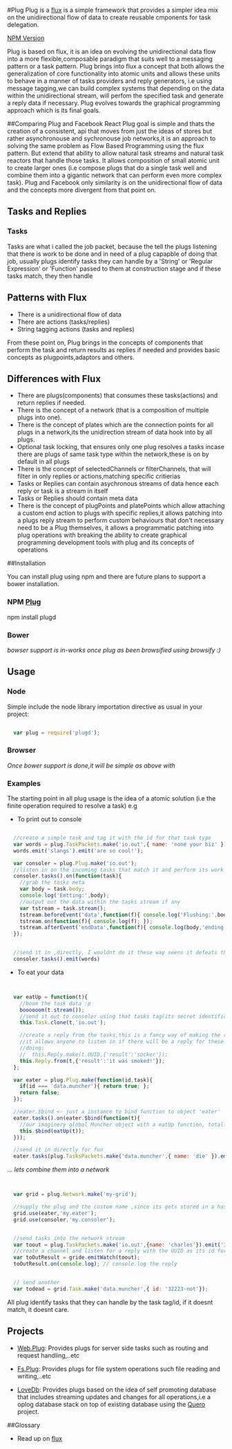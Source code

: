 #Plug
 Plug is a [flux](http://facebook.github.io/react/blog/2014/05/06/flux.html) is a simple framework that provides a simpler idea mix on the unidirectional flow of data to create reusable cmponents for task delegation.

[NPM Version][npm-url]

Plug is based on flux, it is an idea on evolving the unidirectional data flow into a more flexible,composable paradigm that suits well to a messaging pattern or a task pattern. Plug brings into flux a concept that both allows the generalization of core functionality into atomic units and allows these units to behave in a manner of tasks providers and reply generators, i.e using message tagging,we can build complex systems that depending on the data within the unidirectional stream, will perfom the specified task and generate a reply data if necessary. Plug evolves towards the graphical programming approach which is its final goals.

##Comparing Plug and Facebook React
 Plug goal is simple and thats the creation of a consistent, api that moves from just the ideas of stores but rather
 asynchronouse and sychronouse job networks,it is an approach to solving the same problem as Flow Based Programming using the flux pattern. But extend that ability to allow natural task streams and natural task reactors that handle those tasks. It allows composition of small atomic unit to create larger ones (i.e compose plugs that do a single task well and combine them into a gigantic network that can perform even more complex task). Plug and Facebook only similarity is on the unidirectional flow of data and the concepts more divergent from that point on.


## Tasks and Replies

### Tasks
  Tasks are what i called the job packet, because the tell the plugs listening that there is work to be done and in need of a plug capapble of doing that job, usually plugs identify tasks they can handle by a 'String' or 'Regular Expression' or 'Function' passed to them at construction stage and if these tasks match, they then handle

## Patterns with Flux

 * There is a unidirectional flow of data
 * There are actions (tasks/replies)
 * String tagging actions (tasks and replies)

 From these point on, Plug brings in the concepts of components that perform the task and return results as replies if needed and provides basic concepts as plugpoints,adaptors and others.


## Differences with Flux

 * There are plugs(components) that consumes these tasks(actions) and return replies if needed.
 * There is the concept of a network (that is a composition of multiple plugs into one).
 * There is the concept of plates which are the connection points for all plugs in a network,its the unidirection stream of data hook into by all plugs.
 * Optional task locking, that ensures only one plug resolves a tasks incase there are plugs of same task type within the network,these is on by default in all plugs
 * There is the concept of selectedChannels or filterChannels, that will filter in only replies or actions,matching
 specific critierias
 * Tasks or Replies can contain asychronous streams of data hence each reply or task is a stream in itself
 * Tasks or Replies should contain meta data
 * There is the concept of plugPoints and platePoints which allow attaching a custom end action to plugs with specific replies,it allows patching into a plugs reply stream to perform custom behaviours that don't necessary need to be a Plug themselves, it allows a programmatic patching into plug operations with breaking the ability to create graphical programming development tools with plug and its concepts of operations


##Installation

  You can install plug using npm and there are future plans to support a bower installation.

### NPM [Plug][npm-url]

  npm install plugd


### Bower

  *bowser support is in-works once plug as been browsified using browsify :)*

## Usage

### Node

  Simple include the node library importation directive as usual in your project:

  ```javascript

    var plug = require('plugd');

  ```

### Browser

  *Once bower support is done,it will be simple as above with*


### Examples

  The starting point in all plug usage is the idea of a atomic solution (i.e the finite operation required to resolve a task) e.g

  * To print out to console

  ```javascript

    //create a simple task and tag it with the id for that task type
    var words = plug.TaskPackets.make('io.out',{ name: 'none your biz' });
    words.emit('slangs').emit('are so cool!');

    var consoler = plug.Plug.make('io.out');
    //listen in on the incoming tasks that match it and perform its work
    consoler.tasks().on(function(task){
      //grab the tasks meta
      var body = task.body;
      console.log('Emtting:',body);
      //output out the data within the tasks stream if any
      var tstream = task.stream();
      tstream.beforeEvent('data',function(f){ console.log('Flushing:',body); });
      tstream.on(function(f){ console.log(f); });
      tstream.afterEvent('endData',function(f){ console.log(body,'ending..'); });
    });


    //send it in ,directly, I wouldnt do it these way seens it defeats the whole "who cares,as far as some one can do it let it get done approach" as these is more direct and sending it knowing it will work
    consoler.tasks().emit(words)

  ```

  * To eat your data

  ```javascript


    var eatUp = function(t){
      //boom the task data :p
      boooooom(t.stream());
      //send it out to consoler using that tasks tag(its secret identification number :p )
      this.Task.clone(t,'io.out');

      //create a reply from the tasks,this is a fancy way of making the reply tag the task uuid,and nothing else
      //it allows anyone to listen in if there will be a reply for these particular tasks,its not different from
      //doing:
      //  this.Reply.make(t.UUID,{'result':'socker'});
      this.Reply.from(t,{'result':'it was smoked!'});
    };

    var eater = plug.Plug.make(function(id,task){
      if(id === 'data.muncher'){ return true; };
      return false; 
    });

    //eater.$bind <- just a instance to bind function to object 'eater'
    eater.tasks().on(eater.$bind(function(t){
      //our imaginery global Muncher object with a eatUp function, totally a bad idea to do this for any code
      this.$bind(eatUp(t));
    }));

    //send it in directly for fun
    eater.tasks(plug.TasksPackets.make('data.muncher',{ name: 'die' }).emit('totally').emit('not gonna die!'));

  ```

  ... *lets combine them into a network*


  ```javascript


    var grid = plug.Network.make('my-grid');

    //supply the plug and the custom name ,since its gets stored in a hash. { 'my.eater': Plug }
    grid.use(eater,'my.eater');
    grid.use(consoler,'my.consoler');


    //send tasks into the network stream
    var toout = plug.TaskPackets.make('io.out',{name: 'charles'}).emit('I done care!');
    //create a channel and listen for a reply with the UUID as its id for the tasks from the network
    var toOutResult = gride.emitWatch(toout);
    toOutResult.on(console.log); // console.log the reply


    // send another
    var todead = grid.Task.make('data.muncher',{ id: '32223-not'});

  ```

 All plug identify tasks that they can handle by the task tag/id, if it doesnt match, it doesnt care.
## Projects

  * [Web.Plug](https://github.com/influx6/web.plug): Provides plugs for server side tasks such as routing and request handling,..etc

  * [Fs.Plug](https://github.com/influx6/fs.plug): Provides plugs for file system operations such file reading and writing,..etc

  * [LoveDb](https://github.com/influx6/lovedb): Provides plugs based on the idea of self promoting database that includes streaming updates and changes for all operations,i.e a oplog database stack on top of existing database using the [Quero](https://github.com/influx6/quero) project.


##Glossary

  * Read up on [flux][fluxURL]



[npm-url]: https://www.npmjs.org/package/plugd
[fluxURL]: http://facebook.github.io/react/blog/2014/05/06/flux.html
